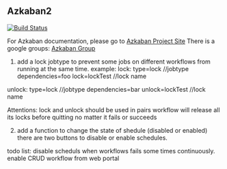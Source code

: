 ## Azkaban2

[![Build Status](https://travis-ci.org/azkaban/azkaban2.png?branch=master)](https://travis-ci.org/azkaban/azkaban2)

For Azkaban documentation, please go to
[Azkaban Project Site](http://azkaban.github.io/azkaban2/)
There is a google groups: [Azkaban Group](https://groups.google.com/forum/?fromgroups#!forum/azkaban-dev)


1. add a lock jobtype to prevent some jobs on different workflows from running at the same time.
example:
lock:
type=lock              //jobtype
dependencies=foo
lock=lockTest         //lock name

unlock:
type=lock              //jobtype
dependencies=bar
unlock=lockTest        //lock name


Attentions:
lock and unlock should be used in pairs
workflow will release all its locks before quitting no matter it fails or succeeds


2. add a function to change the state of shedule (disabled or enabled)
there are two buttons to disable or enable schedules.

todo list:
disable scheduls when workflows fails some times continuously.
enable CRUD workflow from web portal

